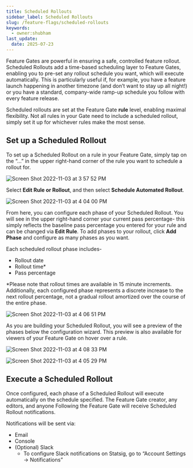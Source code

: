 ```yaml
---
title: Scheduled Rollouts
sidebar_label: Scheduled Rollouts
slug: /feature-flags/scheduled-rollouts
keywords:
  - owner:shubham
last_update:
  date: 2025-07-23
---
```

Feature Gates are powerful in ensuring a safe, controlled feature rollout. Scheduled Rollouts add a time-based scheduling layer to Feature Gates, enabling you to pre-set any rollout schedule you want, which will execute automatically. This is particularly useful if, for example, you have a feature launch happening in another timezone (and don’t want to stay up all night!) or you have a standard, company-wide ramp-up schedule you follow with every feature release. 

Scheduled rollouts are set at the Feature Gate **rule** level, enabling maximal flexibility. Not all rules in your Gate need to include a scheduled rollout, simply set it up for whichever rules make the most sense.

## Set up a Scheduled Rollout
To set up a Scheduled Rollout on a rule in your Feature Gate, simply tap on the “…” in the upper right-hand corner of the rule you want to schedule a rollout for. 

![Screen Shot 2022-11-03 at 3 57 52 PM](https://user-images.githubusercontent.com/101903926/199850775-42528d6c-b8f1-4e5d-9774-bc1b576c2916.png)

Select **Edit Rule or Rollout**, and then select **Schedule Automated Rollout**.

![Screen Shot 2022-11-03 at 4 04 00 PM](https://user-images.githubusercontent.com/101903926/199851487-2e2aba51-30d5-4fef-933f-b31c0e78dd57.png) 

From here, you can configure each phase of your Scheduled Rollout. You will see in the upper right-hand corner your current pass percentage- this simply reflects the baseline pass percentage you entered for your rule and can be changed via **Edit Rule**. To add phases to your rollout, click **Add Phase** and configure as many phases as you want. 

Each scheduled rollout phase includes- 
- Rollout date
- Rollout time*
- Pass percentage

*Please note that rollout times are available in 15 minute increments. Additionally, each configured phase represents a discrete increase to the next rollout percentage, not a gradual rollout amortized over the course of the entire phase. 

![Screen Shot 2022-11-03 at 4 06 51 PM](https://user-images.githubusercontent.com/101903926/199851781-60606e6b-d653-408a-a3ba-399e32d582b0.png)

As you are building your Scheduled Rollout, you will see a preview of the phases below the configuration wizard. This preview is also available for viewers of your Feature Gate on hover over a rule. 

![Screen Shot 2022-11-03 at 4 08 33 PM](https://user-images.githubusercontent.com/101903926/199851974-c95ea9d2-6d04-4c3e-b9e5-f5d5ea3d85b3.png)


![Screen Shot 2022-11-03 at 4 05 29 PM](https://user-images.githubusercontent.com/101903926/199851640-007d63d5-7b9e-4002-93af-132af24416a1.png)


## Execute a Scheduled Rollout
Once configured, each phase of a Scheduled Rollout will execute automatically on the schedule specified. The Feature Gate creator, any editors, and anyone Following the Feature Gate will receive Scheduled Rollout notifications. 

Notifications will be sent via: 
- Email
- Console
- (Optional) Slack
    - To configure Slack notifications on Statsig, go to “Account Settings → Notifications”
